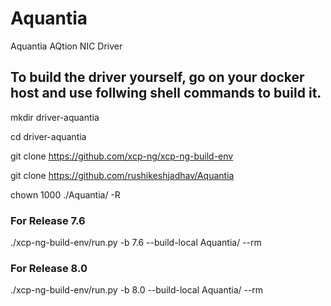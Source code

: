 # Aquantia
Aquantia AQtion NIC Driver

## To build the driver yourself, go on your docker host and use follwing shell commands to build it.

mkdir driver-aquantia

cd driver-aquantia

git clone https://github.com/xcp-ng/xcp-ng-build-env

git clone https://github.com/rushikeshjadhav/Aquantia

chown 1000 ./Aquantia/ -R

### For Release 7.6
./xcp-ng-build-env/run.py -b 7.6 --build-local Aquantia/ --rm

### For Release 8.0
./xcp-ng-build-env/run.py -b 8.0 --build-local Aquantia/ --rm
